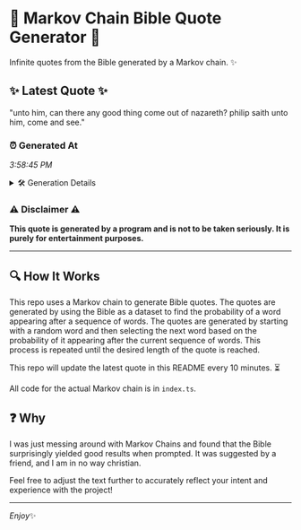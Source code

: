 # 📖 Markov Chain Bible Quote Generator 📖

Infinite quotes from the Bible generated by a Markov chain. ✨

## ✨ Latest Quote ✨
"unto him, can there any good thing come out of nazareth? philip saith unto him, come and see."

### ⏰ Generated At
*3:58:45 PM*

<details>
    <summary>🛠️ Generation Details</summary>
    <p>
        <strong>🌱 Seed:</strong> unto<br>
        <strong>🔄 Iterations:</strong> 17<br>
        <strong>📜 Context History:</strong><br>[ unto ]: him,<br>[ unto, him, ]: can<br>[ unto, him,, can ]: there<br>[ unto, him,, can, there ]: any<br>[ unto, him,, can, there, any ]: good<br>[ unto, him,, can, there, any, good ]: thing<br>[ him,, can, there, any, good, thing ]: come<br>[ can, there, any, good, thing, come ]: out<br>[ there, any, good, thing, come, out ]: of<br>[ any, good, thing, come, out, of ]: nazareth?<br>[ good, thing, come, out, of, nazareth? ]: philip<br>[ thing, come, out, of, nazareth?, philip ]: saith<br>[ come, out, of, nazareth?, philip, saith ]: unto<br>[ out, of, nazareth?, philip, saith, unto ]: him,<br>[ of, nazareth?, philip, saith, unto, him, ]: come<br>[ nazareth?, philip, saith, unto, him,, come ]: and<br>[ philip, saith, unto, him,, come, and ]: see.<br>
    </p>
</details>

### ⚠️ Disclaimer ⚠️
**This quote is generated by a program and is not to be taken seriously. It is purely for entertainment purposes.**

---

## 🔍 How It Works

This repo uses a Markov chain to generate Bible quotes. The quotes are generated by using the Bible as a dataset to find the probability of a word appearing after a sequence of words. The quotes are generated by starting with a random word and then selecting the next word based on the probability of it appearing after the current sequence of words. This process is repeated until the desired length of the quote is reached.

This repo will update the latest quote in this README every 10 minutes. ⏳

All code for the actual Markov chain is in `index.ts`.

## ❓ Why

I was just messing around with Markov Chains and found that the Bible surprisingly yielded good results when prompted. 
It was suggested by a friend, and I am in no way christian.

Feel free to adjust the text further to accurately reflect your intent and experience with the project!

---

*Enjoy*✨
